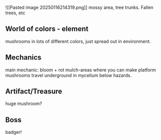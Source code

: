 ![[Pasted image 20250116214319.png]]
mossy area, tree trunks. Fallen trees, etc
## World of colors - element
mushrooms in lots of different colors, just spread out in environment.
## Mechanics
main mechanic: bloom + rot
mulch-areas where you can make platform mushrooms
travel underground in mycelium below hazards.
## Artifact/Treasure
huge mushroom?
## Boss
badger!
